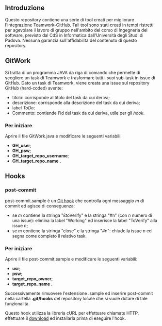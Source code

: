 ## Introduzione
Questo repository contiene una serie di tool creati per migliorare l'integrazione Teamwork-GitHub. Tali tool sono stati creati in tempi ristretti per agevolare il lavoro di gruppo nell'ambito del corso di Ingegneria del software, previsto dal CdS in Informatica dall'Università degli Studi di Padova.
Nessuna garanzia sull'affidabilità del contenuto di questo repository.

## GitWork
Si tratta di un programma JAVA da riga di comando che permette di scegliere un task di Teamwork e trasformare tutti i suoi sub-task in issue di GitHub.
Dato un task di Teamwork, viene creata una issue sul repository GitHub (hard-coded) avente:
- titolo: corrisponde al titolo del task da cui deriva;
- descrizione: corrisponde alla descrizione del task da cui deriva;
- label *ToDo*;
- Commento: contiende l'id del task da cui deriva, utile per gli *hook*.

### Per iniziare
Aprire il file GitWork.java e modificare le seguenti variabili: 
- **GH_user**;
- **GH_psw**;
- **GH_target_repo_username**; 
- **GH_target_repo_name** .

## Hooks
### post-commit
post-commit.sample è un [Git hook](https://git-scm.com/book/it/v2/Customizing-Git-Git-Hooks) che controlla ogni messaggio *m* di commit ed agisce di conseguenza:
- se *m* contiene la stringa "£toVerify" e la stringa "#n" (con *n* numero di una issue): elimina la label "Working" ed inserisce la label "ToVerify" alla issue *n*;
- se *m* contiene la stringa "close" e la stringa "#n": chiude la issue *n* ed segna come completo il relativo task.

### Per iniziare
Aprire il file post-commit.sample e modificare le seguenti variabili: 
- **usr**;
- **psw**;
- **target_repo_owner**; 
- **target_repo_name** .

Successivamente rimuovere l'estensione .sample ed inserire post-commit nella cartella **.git/hooks** del repository locale che si vuole dotare di tale funzionalità.

Questo hook utilizza la libreria cURL per effettuare chiamate HTTP, effettuare il [download](https://curl.haxx.se/download.html) ed installarla prima di eseguire l'hook.
